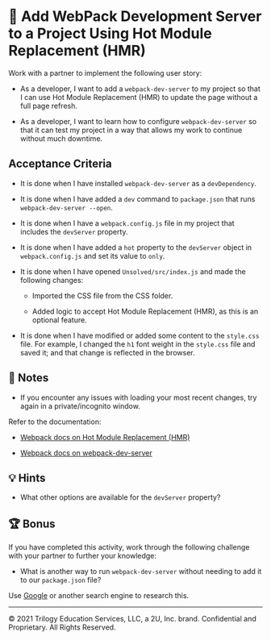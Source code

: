 # 📖 Add WebPack Development Server to a Project Using Hot Module Replacement (HMR)

Work with a partner to implement the following user story:

* As a developer, I want to add a `webpack-dev-server` to my project so that I can use Hot Module Replacement (HMR) to update the page without a full page refresh.

* As a developer, I want to learn how to configure `webpack-dev-server` so that it can test my project in a way that allows my work to continue without much downtime.

## Acceptance Criteria

* It is done when I have installed `webpack-dev-server` as a `devDependency`.

* It is done when I have added a `dev` command to `package.json` that runs `webpack-dev-server --open`.

* It is done when I have a `webpack.config.js` file in my project that includes the `devServer` property.

* It is done when I have added a `hot` property to the `devServer` object in `webpack.config.js` and set its value to `only`.

* It is done when I have opened `Unsolved/src/index.js` and made the following changes:

  * Imported the CSS file from the CSS folder.

  * Added logic to accept Hot Module Replacement (HMR), as this is an optional feature.

* It is done when I have modified or added some content to the `style.css` file. For example, I changed the `h1` font weight in the `style.css` file and saved it; and that change is reflected in the browser.

## 📝 Notes

* If you encounter any issues with loading your most recent changes, try again in a private/incognito window.

Refer to the documentation:

* [Webpack docs on Hot Module Replacement (HMR)](https://webpack.js.org/guides/hot-module-replacement/#enabling-hmr)

* [Webpack docs on webpack-dev-server](https://webpack.js.org/configuration/dev-server/)

## 💡 Hints

* What other options are available for the `devServer` property?

## 🏆 Bonus

If you have completed this activity, work through the following challenge with your partner to further your knowledge:

* What is another way to run `webpack-dev-server` without needing to add it to our `package.json` file?

Use [Google](https://www.google.com) or another search engine to research this.

---
© 2021 Trilogy Education Services, LLC, a 2U, Inc. brand. Confidential and Proprietary. All Rights Reserved.
